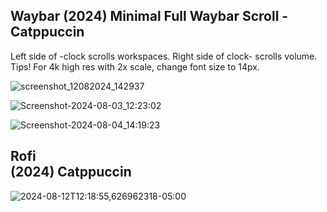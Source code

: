 Waybar
(2024) Minimal Full Waybar Scroll - Catppuccin
-----------------------------------------------------
Left side of -clock scrolls workspaces. Right side of clock- scrolls volume.
Tips! For 4k high res with 2x scale, change font size to 14px.

![screenshot_12082024_142937](https://github.com/user-attachments/assets/ea3f1db8-616f-462f-a45d-15ea3686112f)

![Screenshot-2024-08-03_12:23:02](https://github.com/user-attachments/assets/fdfdf859-65ba-4302-b2af-4a49fe05ae1d)

![Screenshot-2024-08-04_14:19:23](https://github.com/user-attachments/assets/6c9f45e8-74ed-4a23-ab8a-ab9891e2eefd)


Rofi              
(2024) Catppuccin
-----------------------------------------------------

![2024-08-12T12:18:55,626962318-05:00](https://github.com/user-attachments/assets/8c16c637-4a3a-4b69-9c4e-045d4b61ed8d)
